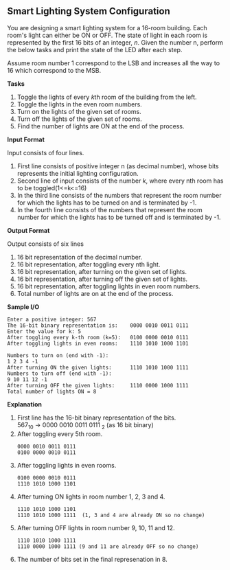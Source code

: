 ## Smart Lighting System Configuration

You are designing a smart lighting system for a 16-room building. Each room's light can either be ON or OFF. The state of light in each room is represented by the first 16 bits of an integer, $n$. Given the number n, perform the below tasks and print the state of the LED after each step.

Assume room number 1 correspond to the LSB and increases all the way to 16 which correspond to the MSB.

**Tasks**

1. Toggle the lights of every $k$th room of the building from the left.
2. Toggle the lights in the even room numbers.
3. Turn on the lights of the given set of rooms.
4. Turn off the lights of the given set of rooms.
5. Find the number of lights are ON at the end of the process.

**Input Format**

Input consists of four lines.
1. First line consists of positive integer n (as decimal number), whose bits represents the initial lighting configuration.
2. Second line of input consists of the number $k$, where every nth room has to be toggled(1<=k<=16)
3. In the third line consists of the numbers that represent the room number for which the lights has to be turned on and is terminated by -1.
4. In the fourth line consists of the numbers that represent the room number for which the lights has to be turned off and is terminated by -1.

**Output Format**

Output consists of six lines
1. 16 bit representation of the decimal number.
2. 16 bit representation, after toggling every nth light.
3. 16 bit representation, after turning on the given set of lights.
4. 16 bit representation, after turning off the given set of lights.
5. 16 bit representation, after toggling lights in even room numbers.
6. Total number of lights are on at the end of the process.


**Sample I/O**

```
Enter a positive integer: 567
The 16-bit binary representation is:    0000 0010 0011 0111 
Enter the value for k: 5
After toggling every k-th room (k=5):   0100 0000 0010 0111 
After toggling lights in even rooms:    1110 1010 1000 1101 

Numbers to turn on (end with -1): 
1 2 3 4 -1
After turning ON the given lights:      1110 1010 1000 1111 
Numbers to turn off (end with -1): 
9 10 11 12 -1
After turning OFF the given lights:     1110 0000 1000 1111 
Total number of lights ON = 8
```

**Explanation**

1. First line has the 16-bit binary representation of the bits.  
   567<sub>10</sub> -> 0000 0010 0011 0111 <sub>2</sub>  (as 16 bit binary)
2. After toggling every 5th room.  
   ```
   0000 0010 0011 0111 
   0100 0000 0010 0111
   ```
3. After toggling lights in even rooms.
   ```
   0100 0000 0010 0111
   1110 1010 1000 1101
   ```
4. After turning ON lights in room number 1, 2, 3 and 4.
   ```
   1110 1010 1000 1101 
   1110 1010 1000 1111  (1, 3 and 4 are already ON so no change)
   ```
5. After turning OFF lights in room number 9, 10, 11 and 12.
   ```
   1110 1010 1000 1111
   1110 0000 1000 1111 (9 and 11 are already OFF so no change)
   ```
6. The number of bits set in the final represenation in 8.
